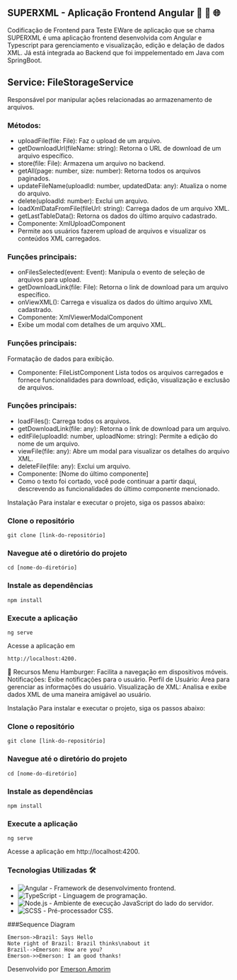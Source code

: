 ##  SUPERXML - Aplicação Frontend Angular 🚀 🔄 🌐

Codificação de Frontend para Teste EWare de aplicação  que se chama SUPERXML é uma aplicação frontend desenvolvida com Angular e Typescript para gerenciamento e visualização, edição e delação de dados XML. Já está integrada ao Backend que foi imppelementado em Java com SpringBoot.

## Service: FileStorageService
Responsável por manipular ações relacionadas ao armazenamento de arquivos.

### Métodos:
- uploadFile(file: File): Faz o upload de um arquivo.
- getDownloadUrl(fileName: string): Retorna o URL de download de um arquivo específico.
- store(file: File): Armazena um arquivo no backend.
- getAll(page: number, size: number): Retorna todos os arquivos paginados.
- updateFileName(uploadId: number, updatedData: any): Atualiza o nome do arquivo.
- delete(uploadId: number): Exclui um arquivo.
- loadXmlDataFromFile(fileUrl: string): Carrega dados de um arquivo XML.
- getLastTableData(): Retorna os dados do último arquivo cadastrado.
- Componente: XmlUploadComponent
- Permite aos usuários fazerem upload de arquivos e visualizar os conteúdos XML carregados.

### Funções principais:
- onFilesSelected(event: Event): Manipula o evento de seleção de arquivos para upload.
- getDownloadLink(file: File): Retorna o link de download para um arquivo específico.
- onViewXML(): Carrega e visualiza os dados do último arquivo XML cadastrado.
- Componente: XmlViewerModalComponent
- Exibe um modal com detalhes de um arquivo XML.

### Funções principais:
Formatação de dados para exibição.
- Componente: FileListComponent
Lista todos os arquivos carregados e fornece funcionalidades para download, edição, visualização e exclusão de arquivos.

### Funções principais:
- loadFiles(): Carrega todos os arquivos.
- getDownloadLink(file: any): Retorna o link de download para um arquivo.
- editFile(uploadId: number, uploadNome: string): Permite a edição do nome de um arquivo.
- viewFile(file: any): Abre um modal para visualizar os detalhes do arquivo XML.
- deleteFile(file: any): Exclui um arquivo.
- Componente: [Nome do último componente]
- Como o texto foi cortado, você pode continuar a partir daqui, descrevendo as funcionalidades do último componente mencionado.

Instalação
Para instalar e executar o projeto, siga os passos abaixo:


### Clone o repositório
```
git clone [link-do-repositório]
```

### Navegue até o diretório do projeto
```
cd [nome-do-diretório]
```

### Instale as dependências
```
npm install
```

### Execute a aplicação
```
ng serve
```
Acesse a aplicação em 
```
http://localhost:4200.
```

🚀 Recursos
Menu Hamburger: Facilita a navegação em dispositivos móveis.
Notificações: Exibe notificações para o usuário.
Perfil de Usuário: Área para gerenciar as informações do usuário.
Visualização de XML: Analisa e exibe dados XML de uma maneira amigável ao usuário.

Instalação
Para instalar e executar o projeto, siga os passos abaixo:


### Clone o repositório
```
git clone [link-do-repositório]
```

### Navegue até o diretório do projeto
```
cd [nome-do-diretório]
```

### Instale as dependências
```
npm install
```

### Execute a aplicação
```
ng serve
```
Acesse a aplicação em http://localhost:4200.



### Tecnologias Utilizadas 🛠️

- ![Angular](https://img.shields.io/badge/-Angular-DD0031?style=flat-square&logo=angular&logoColor=white) - Framework de desenvolvimento frontend.
- ![TypeScript](https://img.shields.io/badge/-TypeScript-3178C6?style=flat-square&logo=typescript&logoColor=white) - Linguagem de programação.
- ![Node.js](https://img.shields.io/badge/-Node.js-339933?style=flat-square&logo=node.js&logoColor=white) - Ambiente de execução JavaScript do lado do servidor.
- ![SCSS](https://img.shields.io/badge/-SCSS-CC6699?style=flat-square&logo=sass&logoColor=white) - Pré-processador CSS.


###Sequence Diagram
                    
```seq
Emerson->Brazil: Says Hello 
Note right of Brazil: Brazil thinks\nabout it 
Brazil-->Emerson: How are you? 
Emerson->>Emerson: I am good thanks!
```



Desenvolvido por [Emerson Amorim](link_do_seu_perfil_no_GitHub)
